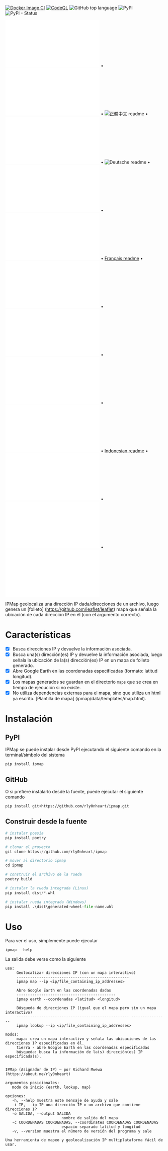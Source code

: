 [![Docker Image CI](https://github.com/rly0nheart/ipmap/actions/workflows/docker-image.yml/badge.svg)](https://github.com/rly0nheart/ipmap/actions/workflows/docker-image.yml)
[![CodeQL](https://github.com/rly0nheart/ipmap/actions/workflows/codeql.yml/badge.svg)](https://github.com/rly0nheart/ipmap/actions/workflows/codeql.yml)
![GitHub top language](https://img.shields.io/github/languages/top/rly0nheart/ipmap?logo=github)
![PyPI](https://img.shields.io/pypi/v/ipmap?label=Latest%20Release&logo=pypi)
![PyPI - Status](https://img.shields.io/pypi/status/ipmap?label=Status&logo=pypi)

![English readme](README.md) • ![简体中文 readme](README_zh-CH.md) • ![正體中文 readme](README_zh-TW) • ![Lengua española readme](README_es.md) • ![Deutsche readme](README_de,md) • ![Svenska readme](README_sv.md) • ![한국어 readme](README_kr.md) • [Français readme](README_fr.md) • ![हिन्दी readme](README_hi.md) • ![Português readme](README_pt.md) • ![Italian readme](README_it.md)
 • ![Русский readme](README_ru.md) • [Indonesian readme](README_id.md) • ![فارسی readme](README_fa.md) • ![Türkçe readme](README_tr.md) • ![Polskie readme](README_pl.md)

IPMap geolocaliza una dirección IP dada/direcciones de un archivo, luego genera un [folleto] (https://github.com/leaflet/leaflet) mapa que señala la ubicación de cada dirección IP en él (con el argumento correcto).

# Características
- [x] Busca direcciones IP y devuelve la información asociada.
- [x] Busca una(s) dirección(es) IP y devuelve la información asociada, luego señala la ubicación de la(s) dirección(es) IP en un mapa de folleto generado.
- [x] Abre Google Earth en las coordenadas especificadas (formato: latitud longitud).
- [x] Los mapas generados se guardan en el directorio `maps` que se crea en tiempo de ejecución si no existe.
- [x] No utiliza dependencias externas para el mapa, sino que utiliza un html ya escrito. [Plantilla de mapa] (ipmap/data/templates/map.html).

# Instalación
## PyPI
IPMap se puede instalar desde PyPI ejecutando el siguiente comando en la terminal/símbolo del sistema
```
pip install ipmap
```
## GitHub
O si prefiere instalarlo desde la fuente, puede ejecutar el siguiente comando
```
pip install git+https://github.com/rly0nheart/ipmap.git
```
## Construir desde la fuente
```Python
# instalar poesía
pip install poetry

# clonar el proyecto
git clone https://github.com/rly0nheart/ipmap

# mover al directorio ipmap
cd ipmap

# construir el archivo de la rueda
poetry build

# instalar la rueda integrada (Linux)
pip install dist/*.whl

# instalar rueda integrada (Windows)
pip install .\dist\generated-wheel-file-name.whl
```

# Uso
Para ver el uso, simplemente puede ejecutar
```
ipmap --help
```
La salida debe verse como la siguiente
```
uso:
     Geolocalizar direcciones IP (con un mapa interactivo)
     --------------------------------------------------
     ipmap map --ip <ip/file_containing_ip_addresses>

     Abre Google Earth en las coordenadas dadas
     --------------------------------------------
     ipmap earth --coordenadas <latitud> <longitud>

     Búsqueda de direcciones IP (igual que el mapa pero sin un mapa interactivo)
     -------------------------------------------------- ----------------
     ipmap lookup --ip <ip/file_containing_ip_addresses>

modos:
     mapa: crea un mapa interactivo y señala las ubicaciones de las direcciones IP especificadas en él.
     tierra - abre Google Earth en las coordenadas especificadas
     búsqueda: busca la información de la(s) dirección(es) IP especificada(s).
    

IPMap (Asignador de IP) — por Richard Mwewa (https://about.me/rly0nheart)

argumentos posicionales:
   modo de inicio {earth, lookup, map}

opciones:
   -h, --help muestra este mensaje de ayuda y sale
   -i IP, --ip IP una dirección IP o un archivo que contiene direcciones IP
   -o SALIDA, --output SALIDA
                         nombre de salida del mapa
   -c COORDENADAS COORDENADAS, --coordinates COORDENADAS COORDENADAS
                         espacio separado latitud y longitud
   -v, --version muestra el número de versión del programa y sale

Una herramienta de mapeo y geolocalización IP multiplataforma fácil de usar.
```

